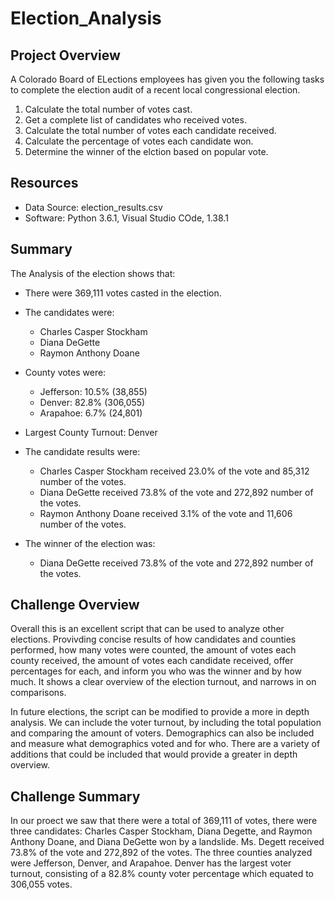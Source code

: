 # Election_Analysis

## Project Overview

A Colorado Board of ELections employees has given you the following tasks to complete the election audit of a recent local congressional election.

  1. Calculate the total number of votes cast.
  2. Get a complete list of candidates who received votes.
  3. Calculate the total number of votes each candidate received.
  4. Calculate the percentage of votes each candidate won.
  5. Determine the winner of the elction based on popular vote.
 
## Resources

* Data Source: election_results.csv
* Software: Python 3.6.1, Visual Studio COde, 1.38.1

## Summary

The Analysis of the election shows that:

* There were 369,111 votes casted in the election.
* The candidates were:
  * Charles Casper Stockham
  * Diana DeGette
  * Raymon Anthony Doane

* County votes were:
  * Jefferson: 10.5% (38,855)
  * Denver: 82.8% (306,055) 
  * Arapahoe: 6.7% (24,801)

* Largest County Turnout: Denver
  
* The candidate results were:
  * Charles Casper Stockham received 23.0% of the vote and 85,312 number of the votes.
  * Diana DeGette received 73.8% of the vote and 272,892 number of the votes.
  * Raymon Anthony Doane received 3.1% of the vote and 11,606 number of the votes.

* The winner of the election was:
  * Diana DeGette received 73.8% of the vote and 272,892 number of the votes.

## Challenge Overview
  
 Overall this is an excellent script that can be used to analyze other elections. Provivding concise results of how candidates and counties performed, how many votes were counted, the amount of votes each county received, the amount of votes each candidate received, offer percentages for each, and inform you who was the winner and by how much. It shows a clear overview of the election turnout, and narrows in on comparisons.

In future elections, the script can be modified to provide a more in depth analysis. We can include the voter turnout, by including the total population and comparing the amount of voters. Demographics can also be included and measure what demographics voted and for who. There are a variety of additions that could be included that would provide a greater in depth overview.

## Challenge Summary

In our proect we saw that there were a total of 369,111 of votes, there were three candidates: Charles Casper Stockham, Diana Degette, and Raymon Anthony Doane, and Diana DeGette won by a landslide. Ms. Degett received 73.8% of the vote  and 272,892 of the votes. The three counties analyzed were Jefferson, Denver, and Arapahoe. Denver has the largest voter turnout, consisting of a 82.8% county voter percentage which equated to 306,055 votes.
